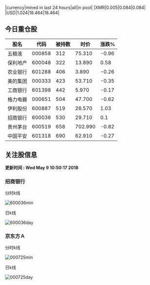 |currency|mined in last 24 hours|all|in pool|
|XMR|0.005|0.084|0.084|
|USD|1.024|18.464|18.464|

## 今日重仓股 

|股名|代码|被持数|时价|涨跌%|
|---|---|---|---|---|
|五粮液|000858|312|75.310|-0.96|
|保利地产|600048|322|13.890|0.58|
|农业银行|601288|406|3.890|-0.26|
|美的集团|000333|423|53.710|-0.35|
|工商银行|601398|442|5.970|-0.17|
|格力电器|000651|504|47.700|-0.62|
|伊利股份|600887|519|26.570|1.03|
|招商银行|600036|530|29.710|0.1|
|贵州茅台|600519|658|702.990|-0.82|
|中国平安|601318|690|62.910|-0.27|

## 关注股信息
**更新时间 : Wed May  9 10:50:17 2018**
### 招商银行 
分时k线

![600036min](http://image.sinajs.cn/newchart/min/n/sh600036.gif)

日k线

![600036day](http://image.sinajs.cn/newchart/daily/n/sh600036.gif)

### 京东方Ａ 
分时k线

![000725min](http://image.sinajs.cn/newchart/min/n/sz000725.gif)

日k线

![000725day](http://image.sinajs.cn/newchart/daily/n/sz000725.gif)
